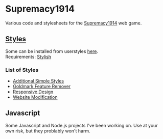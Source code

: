 # Supremacy1914
Various code and stylesheets for the [Supremacy1914](http://www.supremacy1914.com/) web game.

## [Styles](https://github.com/joostsijm/Supremacy1914/tree/master/css#supremacy1914-styles)
Some can be installed from userstyles [here](https://userstyles.org/users/333725).  
Requirements: [Stylish](https://userstyles.org/)

### List of Styles

* [Additional Simple Styles](https://github.com/joostsijm/Supremacy1914/tree/master/css#additional-simple-styles)  
* [Goldmark Feature Remover](https://github.com/joostsijm/Supremacy1914/tree/master/css#goldmark-feature-remover)  
* [Responsive Design](https://github.com/joostsijm/Supremacy1914/tree/master/css#responsive-design)  
* [Website Modification](https://github.com/joostsijm/Supremacy1914/tree/master/css#website-modification)  

## Javascript

Some Javascript and Node.js projects I've been working on. Use at your own risk, but they problably won't harm.
